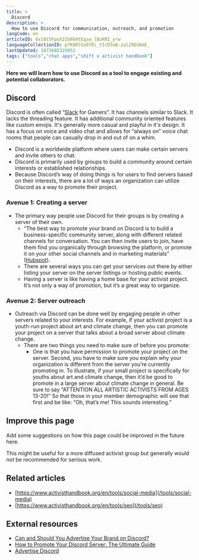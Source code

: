 ```yaml
---
title: >
  Discord
description: >
  How to use Discord for communication, outreach, and promotion
langCode: en
articleID: 8xlBt5FpuX2IU8GHtEgsw_lBzKRI_yrw
languageCollectionID: p7K8RlGx070i_tIcD5oB-zal29EGKmE_
lastUpdated: 1673685329952
tags: ["tools","chat apps","shift x activist handbook"]
---
```


**Here we will learn how to use Discord as a tool to engage existing and potential collaborators.**

## **Discord**

Discord is often called “[Slack](/tools/chat-apps/slack) for Gamers”. It has channels similar to Slack. It lacks the threading feature. It has additional community oriented features like custom emojis. It's generally more casual and playful in it's design. It has a focus on voice and video chat and allows for “always on” voice chat rooms that people can casually drop in and out of on a whim.

-   Discord is a worldwide platform where users can make certain servers and invite others to chat.
-   Discord is primarily used by groups to build a community around certain interests or established relationships.
-   Because Discord’s way of doing things is for users to find servers based on their interests, there are a lot of ways an organization can utilize Discord as a way to promote their project.

### Avenue 1: Creating a server

-   The primary way people use Discord for their groups is by creating a server of their own.
    -   “The best way to promote your brand on Discord is to build a business-specific community server, along with different related channels for conversation. You can then invite users to join, have them find you organically through browsing the platform, or promote it on your other social channels and in marketing materials” ([Hubspot](https://blog.hubspot.com/marketing/discord-advertising#:~:text=The%20best%20way%20to%20promote,channels%20and%20in%20marketing%20materials)).
    -   There are several ways you can get your services out there by either listing your server on the server listings or hosting public events.
    -   Having a server is like having a home base for your activist project. It’s not only a way of promotion, but it’s a great way to organize.

### Avenue 2: Server outreach

-   Outreach via Discord can be done well by engaging people in other servers related to your interests. For example, if your activist project is a youth-run project about art and climate change, then you can promote your project on a server that talks about a broad server about climate change.
    -   There are two things you need to make sure of before you promote:
        -   One is that you have permission to promote your project on the server. Second, you have to make sure you explain why your organization is different from the server you’re currently promoting in. To illustrate, if your small project is specifically for youths about art and climate change, then it’d be good to promote in a large server about climate change in general. Be sure to say “ATTENTION ALL ARTISTIC ACTIVISTS FROM AGES 13-20!” So that those in your member demographic will see that first and be like: “Oh, that’s me! This sounds interesting.”

## Improve this page

Add some suggestions on how this page could be improved in the future here.

This might be useful for a more diffused activist group but generally would not be recommended for serious work.

## Related articles

-   [https://www.activisthandbook.org/en/tools/social-media](/tools/social-media)
-   [https://www.activisthandbook.org/en/tools/seo](/tools/seo)

## External resources

-   [Can and Should You Advertise Your Brand on Discord?](https://blog.hubspot.com/marketing/discord-advertising#:~:text=The%20best%20way%20to%20promote,channels%20and%20in%20marketing%20materials.)
-   [How to Promote Your Discord Server: The Ultimate Guide](https://turbofuture.com/internet/How-to-Promote-Your-Discord-Server-The-Ultimate-Guide)
-   [Advertise Discord](https://discord.me/advertise)